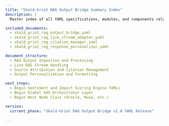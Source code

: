 ```yaml
---
title: "Skald-Griot RAG Output Bridge Summary Index"
description: |
  Master index of all YAML specifications, modules, and components related to the Skald-Griot RAG Output Bridge within kOS.

included_documents:
  - skald_griot_rag_output_bridge.yaml
  - skald_griot_rag_live_stream_adapter.yaml
  - skald_griot_rag_citation_manager.yaml
  - skald_griot_rag_response_personalizer.yaml

document_structure:
  - RAG Output Ingestion and Processing
  - Live RAG Stream Handling
  - Source Attribution and Citation Management
  - Output Personalization and Formatting

next_steps:
  - Begin Sentiment and Impact Scoring Engine YAMLs
  - Begin Global kOS Orchestrator Layer
  - Begin Next Node Class (Oracle, Musa, etc.)

version:
  current_phase: "Skald-Griot RAG Output Bridge v1.0 YAML Release"

...
```


